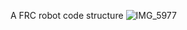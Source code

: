 A FRC robot code structure
![IMG_5977](https://github.com/user-attachments/assets/b282a68e-f7b8-4e4b-956f-36ba7884d2ba)
